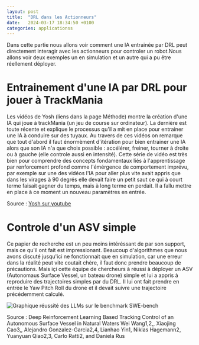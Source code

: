 ```yaml
---
layout: post
title:  "DRL dans les Actionneurs"
date:   2024-03-17 18:34:50 +0100
categories: applicationss
---
```

<link rel="stylesheet" href="https://picorba.github.io/Rapport-veille-technologique/assets/css/theme_dark.css">
<div class="texte">
Dans cette partie nous allons voir comment une IA entrainée par DRL peut directement interagir avec les actionneurs pour controler un robot.Nous allons voir deux exemples un en simulation et un autre qui a pu être réellement déployer.

# Entrainement d'une IA par DRL pour jouer à TrackMania
 
 Les vidéos de Yosh (liens dans la page Méthode) montre la création d'une IA qui joue à trackMania (un jeu de course sur ordinateur). La dernière est toute récente et explique le processus qu'il a mit en place pour entrainer une IA à conduire sur des tuyaux. Au travers de ces vidéos on remarque que tout d'abord il faut énormèment d'itération pour bien entrainer une IA alors que son IA n'a que choix possible : accélérer, freiner, tourner à droite ou à gauche (elle controle aussi en intensité). Cette série de vidéo est très bien pour comprendre des concepts fondamentaux liés à l'apprentissage par renforcement profond comme l'émérgence de comportement imprévu, par exemple sur une des vidéos l'IA pour aller plus vite avait appris que dans les virages à 90 degrés elle devait faire un petit saut ce qui à court terme faisait gagner du temps, mais à long terme en perdait. Il a fallu mettre en place à ce moment un nouveau paramètres en entrée.

Source : [Yosh sur youtube](https://www.youtube.com/@yoshtm)
# Controle d'un ASV simple 

Ce papier de recherche est un peu moins intéréssant de par son support, mais ce qu'il ont fait est impressionant. Beaucoup d'algorithmes que nous avons discuté jusqu'ici ne fonctionnait que en simulation, car une erreur dans la réalité peut vite coutait chère, il faut donc prendre beaucoup de précautions. Mais içi cette équipe de chercheurs à réussi à déployer un ASV (Autonomaus Surface Vessel, un bateau drone) simple et lui a appris à reproduire des trajectoires simples par du DRL. Il lui ont fait prendre en entrée le Yaw Pitch Roll du drone et il devait suivre une trajectoire précédemment calculé.<br>

 <img src="https://picorba.github.io/Rapport-veille-technologique/assets/images/dmp.png" alt="Graphique réussité des LLMs sur le benchmark SWE-bench"><br>

Source : Deep Reinforcement Learning Based Tracking Control of an
Autonomous Surface Vessel in Natural Waters Wei Wang1,2,,
 Xiaojing Cao3,, Alejandro Gonzalez-Garcia2,4, Lianhao Yin1, Niklas Hagemann2,
Yuanyuan Qiao2,3, Carlo Ratti2, and Daniela Rus
</div>